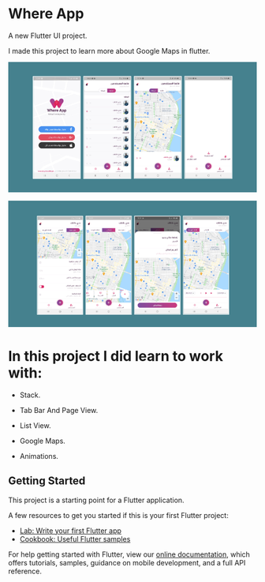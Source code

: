 # Where App

A new Flutter UI project.

I made this project to learn more about Google Maps in flutter.


![](assets/images/whereapp1.png)

![](assets/images/whereapp2.png)


# In this project I did learn to work with:

- Stack.

- Tab Bar And Page View.

- List View.

- Google Maps.

- Animations.

## Getting Started

This project is a starting point for a Flutter application.

A few resources to get you started if this is your first Flutter project:

- [Lab: Write your first Flutter app](https://flutter.dev/docs/get-started/codelab)
- [Cookbook: Useful Flutter samples](https://flutter.dev/docs/cookbook)

For help getting started with Flutter, view our
[online documentation](https://flutter.dev/docs), which offers tutorials,
samples, guidance on mobile development, and a full API reference.
